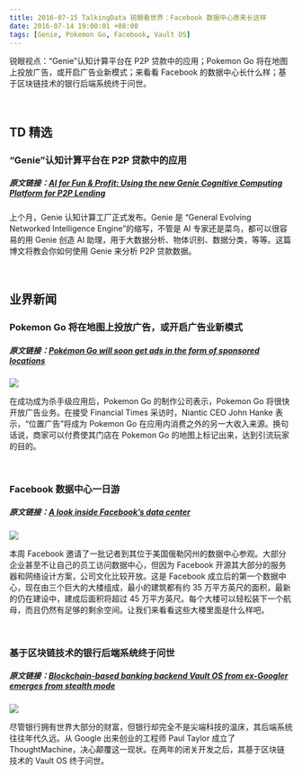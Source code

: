```yaml
---
title: 2016-07-15 TalkingData 锐眼看世界：Facebook 数据中心原来长这样
date: 2016-07-14 19:00:01 +08:00
tags: [Genie, Pokemon Go, Facebook, Vault OS]
---
```


锐眼视点：“Genie”认知计算平台在 P2P 贷款中的应用；Pokemon Go 将在地图上投放广告，或开启广告业新模式；来看看 Facebook 的数据中心长什么样；基于区块链技术的银行后端系统终于问世。

<br>

## TD 精选

### “Genie”认知计算平台在 P2P 贷款中的应用

##### 原文链接：[AI for Fun & Profit: Using the new Genie Cognitive Computing Platform for P2P Lending](http://www.kdnuggets.com/2016/07/ai-fun-profit-genie-cognitive-computing.html)

上个月，Genie 认知计算工厂正式发布。Genie 是 “General Evolving Networked Intelligence Engine”的缩写，不管是 AI 专家还是菜鸟，都可以很容易的用 Genie 创造 AI 助理，用于大数据分析、物体识别、数据分类，等等。这篇博文将教会你如何使用 Genie 来分析 P2P 贷款数据。

<br>

## 业界新闻

### Pokemon Go 将在地图上投放广告，或开启广告业新模式

##### 原文链接：[Pokémon Go will soon get ads in the form of sponsored locations](https://techcrunch.com/2016/07/13/pokemon-go-will-soon-get-ads-in-the-form-of-sponsored-locations/)

![](http://i4.piimg.com/567416/4e885c88afaa5d20t.jpg)

在成功成为杀手级应用后，Pokemon Go 的制作公司表示，Pokemon Go 将很快开放广告业务。在接受 Financial Times 采访时，Niantic CEO John Hanke 表示，“位置广告”将成为 Pokemon Go 在应用内消费之外的另一大收入来源。换句话说，商家可以付费使其门店在 Pokemon Go 的地图上标记出来，达到引流玩家的目的。

<br>

### Facebook 数据中心一日游

##### 原文链接：[A look inside Facebook’s data center](https://techcrunch.com/gallery/a-look-inside-facebooks-data-center/)

![](http://i4.piimg.com/567416/a88b059d2932d536t.jpg)

本周 Facebook 邀请了一批记者到其位于美国俄勒冈州的数据中心参观。大部分企业甚至不让自己的员工访问数据中心，但因为 Facebook 开源其大部分的服务器和网络设计方案，公司文化比较开放。这是 Facebook 成立后的第一个数据中心，现在由三个巨大的大楼组成，最小的建筑都有约 35 万平方英尺的面积，最新的仍在建设中，建成后面积将超过 45 万平方英尺。每个大楼可以轻松装下一个航母，而且仍然有足够的剩余空间。让我们来看看这些大楼里面是什么样吧。

<br>

### 基于区块链技术的银行后端系统终于问世

##### 原文链接：[Blockchain-based banking backend Vault OS from ex-Googler emerges from stealth mode](https://techcrunch.com/2016/07/13/blockchain-based-banking-backend-vault-os-from-ex-googler-emerges-from-stealth-mode/)

![](http://i1.piimg.com/567416/14ce8b5765445bfat.jpg)

尽管银行拥有世界大部分的财富，但银行却完全不是尖端科技的温床，其后端系统往往年代久远。从 Google 出来创业的工程师 Paul Taylor 成立了 ThoughtMachine，决心颠覆这一现状。在两年的闭关开发之后，其基于区块链技术的 Vault OS 终于问世。

<br>

